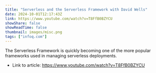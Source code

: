 ```yaml
---
title: "Serverless and the Serverless Framework with David Wells"
date: 2024-10-01T12:17:43Z
link: https://www.youtube.com/watch?v=T8FfB0BZYCU
showShare: false
showReadTime: false
thumbnail: images/misc.png
tags: ["infoq.com"]
---
```

The Serverless Framework is quickly becoming one of the more popular frameworks used in managing serverless deployments.

- Link to article: https://www.youtube.com/watch?v=T8FfB0BZYCU